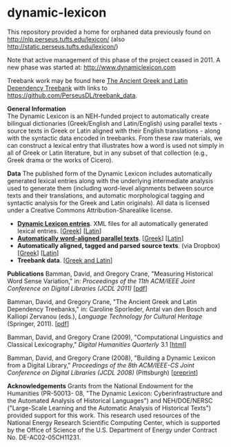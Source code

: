 # dynamic-lexicon

This repository provided a home for orphaned data previously found on 
http://nlp.perseus.tufts.edu/lexicon/ (also http://static.perseus.tufts.edu/lexicon/)

Note that active management of this phase of the project ceased in 2011. A new phase was started at:
http://www.dynamiclexicon.com

Treebank work may be found here [The Ancient Greek and Latin Dependency Treebank](https://perseusdl.github.io/treebank_data/) with links to https://github.com/PerseusDL/treebank_data.

**General Information**   
The Dynamic Lexicon is an NEH-funded project to automatically create bilingual dictionaries (Greek/English and Latin/English) using parallel texts - source texts in Greek or Latin aligned with their English translations - along with the syntactic data encoded in treebanks. From these raw materials, we can construct a lexical entry that illustrates how a word is used not simply in all of Greek or Latin literature, but in any subset of that collection (e.g., Greek drama or the works of Cicero).

**Data**
The published form of the Dynamic Lexicon includes automatically generated lexical entries along with the underlying intermediate analysis used to generate them (including word-level alignments between source texts and their translations, and automatic morphological tagging and syntactic analysis for the Greek and Latin originals). All data is licensed under a Creative Commons Attribution-Sharealike license.

<ul>
<li><b><a href="https://github.com/PerseusDL/dynamic-lexicon/tree/master/data/dynamic-lex-entries">Dynamic Lexicon entries</a></b>. XML files for all automatically generated lexical entries. [<a href="https://github.com/PerseusDL/dynamic-lexicon/blob/master/data/dynamic-lex-entries/greeklexicon.tar.gz">Greek</a>] [<a href="https://github.com/PerseusDL/dynamic-lexicon/blob/master/data/dynamic-lex-entries/latinlexicon.tar.gz">Latin</a>]</li>
<li><b><a href="https://github.com/PerseusDL/dynamic-lexicon/tree/master/data/auto-aligned-parallel-txts">Automatically word-aligned parallel texts</a></b>. [<a href="https://github.com/PerseusDL/dynamic-lexicon/tree/master/data/auto-aligned-parallel-txts/greekParallelText">Greek</a>] [<a href="https://github.com/PerseusDL/dynamic-lexicon/tree/master/data/auto-aligned-parallel-txts/latinParallelText">Latin</a>] </li>
<li><b>Automatically aligned, tagged and parsed source texts</b>. (via Dropbox) [<a href="https://www.dropbox.com/s/konyotytechcsu6/greekRawData.txt.gz?dl=0">Greek</a>] [<a href="https://www.dropbox.com/s/711j9i5k54wqzuw/latinRawData.txt.gz?dl=0">Latin</a>] </li>
<li><b>Treebank data</b>. [<a href="https://perseusdl.github.io/treebank_data/">Greek and Latin</a>] </li>
</ul>

**Publications**
Bamman, David, and Gregory Crane, "Measuring Historical Word Sense Variation," in: <em>Proceedings of the 11th ACM/IEEE Joint Conference on Digital Libraries (JCDL 2011)</em> [<a href="http://www.perseus.tufts.edu/publications/bamman-11.pdf">pdf</a>]

Bamman, David, and Gregory Crane, "The Ancient Greek and Latin Dependency Treebanks," in: Caroline Sporleder, Antal van den Bosch and Kalliopi Zervanou (eds.), <em>Language Technology for Cultural Heritage</em> (Springer, 2011). [<a href="http://nlp.perseus.tufts.edu/docs/latech.pdf">pdf</a>]

Bamman, David, and Gregory Crane (2009), "Computational Linguistics and Classical Lexicography," <em>Digital Humanities Quarterly</em> 3.1 [<a href="http://www.digitalhumanities.org/dhq/vol/003/1/000033.html">html</a>]

Bamman, David, and Gregory Crane (2008), "Building a Dynamic Lexicon
from a Digital Library," <em>Proceedings of the 8th ACM/IEEE-CS Joint
Conference on Digital Libraries (JCDL 2008)</em> (Pittsburgh) [<a href="http://www.perseus.tufts.edu/~ababeu/fp135-bamman.pdf">preprint</a>]

**Acknowledgements**
Grants from the National Endowment for the Humanities (PR-50013- 08, "The Dynamic Lexicon: Cyberinfrastructure and the Automated Analysis of Historical Languages") and NEH/DOE/NERSC ("Large-Scale Learning and the Automatic Analysis of Historical Texts") provided support for this work. This research used resources of the National Energy Research Scientific Computing Center, which is supported by the Office of Science of the U.S. Department of Energy under Contract No. DE-AC02-05CH11231.
